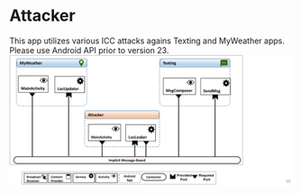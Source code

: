 # Attacker
This app utilizes various ICC attacks agains Texting and MyWeather apps. Please use Android API prior to version 23.
![Alt text](VulnerableAndroidSystem.png "The architecture of the vulnerable Android system")
